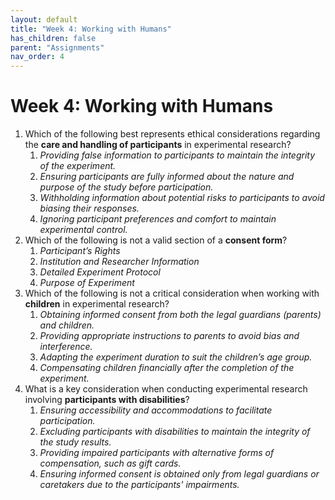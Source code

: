 ```yaml
---
layout: default
title: "Week 4: Working with Humans"
has_children: false
parent: "Assignments"
nav_order: 4
---
```


# Week 4: Working with Humans

1.  Which of the following best represents ethical considerations regarding the **care and handling of participants** in experimental research?
    1.  _Providing false information to participants to maintain the integrity of the experiment._
    2.  _Ensuring participants are fully informed about the nature and purpose of the study before participation._ <!--- Correct. --->
    3.  _Withholding information about potential risks to participants to avoid biasing their responses._
    4.  _Ignoring participant preferences and comfort to maintain experimental control._ 
2.  Which of the following is not a valid section of a **consent form**?
    1.  _Participant’s Rights_
    2.  _Institution and Researcher Information_
    3.  _Detailed Experiment Protocol_ <!--- Correct. --->
    4.  _Purpose of Experiment_
3.  Which of the following is not a critical consideration when working with **children** in experimental research?
    1.  _Obtaining informed consent from both the legal guardians (parents) and children._
    2.  _Providing appropriate instructions to parents to avoid bias and interference._
    3.  _Adapting the experiment duration to suit the children’s age group._
    4.  _Compensating children financially after the completion of the experiment._ <!--- Correct. --->
4.  What is a key consideration when conducting experimental research involving **participants with disabilities**?
    1.  _Ensuring accessibility and accommodations to facilitate participation._ <!--- Correct. --->
    2.  _Excluding participants with disabilities to maintain the integrity of the study results._
    3.  _Providing impaired participants with alternative forms of compensation, such as gift cards._
    4.  _Ensuring informed consent is obtained only from legal guardians or caretakers due to the participants' impairments._